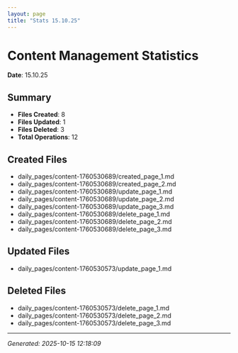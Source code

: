 ```yaml
---
layout: page
title: "Stats 15.10.25"
---
```


# Content Management Statistics

**Date**: 15.10.25

## Summary

- **Files Created**: 8
- **Files Updated**: 1  
- **Files Deleted**: 3
- **Total Operations**: 12

## Created Files

- daily_pages/content-1760530689/created_page_1.md
- daily_pages/content-1760530689/created_page_2.md
- daily_pages/content-1760530689/update_page_1.md
- daily_pages/content-1760530689/update_page_2.md
- daily_pages/content-1760530689/update_page_3.md
- daily_pages/content-1760530689/delete_page_1.md
- daily_pages/content-1760530689/delete_page_2.md
- daily_pages/content-1760530689/delete_page_3.md

## Updated Files

- daily_pages/content-1760530573/update_page_1.md

## Deleted Files

- daily_pages/content-1760530573/delete_page_1.md
- daily_pages/content-1760530573/delete_page_2.md
- daily_pages/content-1760530573/delete_page_3.md

---
*Generated: 2025-10-15 12:18:09*
